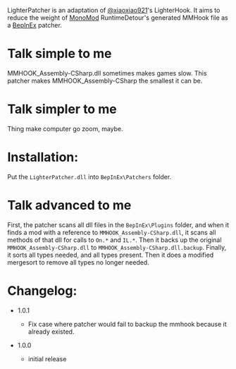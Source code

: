 LighterPatcher is an adaptation of [@xiaoxiao921](https://github.com/xiaoxiao921)'s LighterHook. 
It aims to reduce the weight of [MonoMod](https://github.com/MonoMod/MonoMod) RuntimeDetour's generated MMHook file as a [BepInEx](https://github.com/BepInEx) patcher.

# Talk simple to me
MMHOOK_Assembly-CSharp.dll sometimes makes games slow. This patcher makes MMHOOK_Assembly-CSharp the smallest it can be.

# Talk simpler to me
Thing make computer go zoom, maybe.

# Installation: 
Put the `LighterPatcher.dll` into `BepInEx\Patchers` folder.

# Talk advanced to me
First, the patcher scans all dll files in the `BepInEx\Plugins` folder, and when it finds a mod with a reference to `MMHOOK_Assembly-CSharp.dll`, it scans all methods of that dll for calls to `On.*` and `IL.*`.
Then it backs up the original `MMHOOK_Assembly-CSharp.dll` to `MMHOOK_Assembly-CSharp.dll.backup`.
Finally, it sorts all types needed, and all types present. Then it does a modified mergesort to remove all types no longer needed. 

# Changelog:

* 1.0.1
    * Fix case where patcher would fail to backup the mmhook because it already existed.

* 1.0.0
    * initial release
